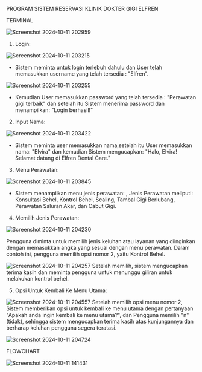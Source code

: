 PROGRAM SISTEM RESERVASI KLINIK DOKTER GIGI ELFREN

TERMINAL

![Screenshot 2024-10-11 202959](https://github.com/user-attachments/assets/eee72503-7c51-4281-b4bf-26ee26d398fa)

1. Login:

![Screenshot 2024-10-11 203215](https://github.com/user-attachments/assets/e7b40c9d-e2a9-4499-ae55-cfc934275bd8)
- Sistem meminta untuk login terlebuh dahulu dan User telah memasukkan username yang telah tersedia : "Elfren".

![Screenshot 2024-10-11 203255](https://github.com/user-attachments/assets/cf560b1e-8fe7-4e0a-91c9-0410efa3ce82)
- Kemudian User memasukkan password yang telah tersedia : "Perawatan gigi terbaik" dan setelah itu Sistem menerima password dan menampilkan: "Login berhasil!"


2. Input Nama:

![Screenshot 2024-10-11 203422](https://github.com/user-attachments/assets/6ce287bf-d9be-408f-bf80-d386ac4f0f70)
- Sistem meminta user memasukkan nama,setelah itu User memasukkan nama: "Elvira" dan kemudian Sistem mengucapkan: "Halo, Elvira! Selamat datang di Elfren Dental Care."


3. Menu Perawatan:

![Screenshot 2024-10-11 203845](https://github.com/user-attachments/assets/c9f7d283-f91a-48da-a7f7-39756305231b)
- Sistem menampilkan menu jenis perawatan: , Jenis Perawatan meliputi: Konsultasi Behel, Kontrol Behel, Scaling, Tambal Gigi Berlubang, Perawatan Saluran Akar, dan Cabut Gigi.


4. Memilih Jenis Perawatan:

![Screenshot 2024-10-11 204230](https://github.com/user-attachments/assets/1457d7f9-f3fa-4ed6-87ee-ab58d369088a)

Pengguna diminta untuk memilih jenis keluhan atau layanan yang diinginkan dengan memasukkan angka yang sesuai dengan menu perawatan. Dalam contoh ini, pengguna memilih opsi nomor 2, yaitu Kontrol Behel.

![Screenshot 2024-10-11 204257](https://github.com/user-attachments/assets/b60d9a2b-8e3d-47ef-b9b2-74bde7e7a4d1)
Setelah memilih, sistem mengucapkan terima kasih dan meminta pengguna untuk menunggu giliran untuk melakukan kontrol behel.


5. Opsi Untuk Kembali Ke Menu Utama:

![Screenshot 2024-10-11 204557](https://github.com/user-attachments/assets/6e0bb54b-764c-4774-b7b3-68a3b318eb94)
Setelah memilih opsi menu nomor 2, Sistem memberikan opsi untuk kembali ke menu utama dengan pertanyaan "Apakah anda ingin kembali ke menu utama?", dan Pengguna memilih "n" (tidak), sehingga sistem mengucapkan terima kasih atas kunjungannya dan berharap keluhan pengguna segera teratasi.

![Screenshot 2024-10-11 204724](https://github.com/user-attachments/assets/b0339d55-ea8e-4169-a667-d04ef7db1b97)

FLOWCHART

![Screenshot 2024-10-11 141431](https://github.com/user-attachments/assets/85ca6182-7b54-44c2-a0f5-71fb717f5c64)

